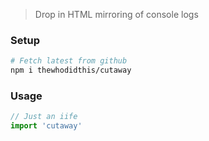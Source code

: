 > Drop in HTML mirroring of console logs

### Setup
```sh
# Fetch latest from github
npm i thewhodidthis/cutaway

```
### Usage
```js
// Just an iife
import 'cutaway'
```
